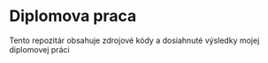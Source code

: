 # Diplomova praca
 Tento repozitár obsahuje zdrojové kódy a dosiahnuté výsledky mojej diplomovej práci
